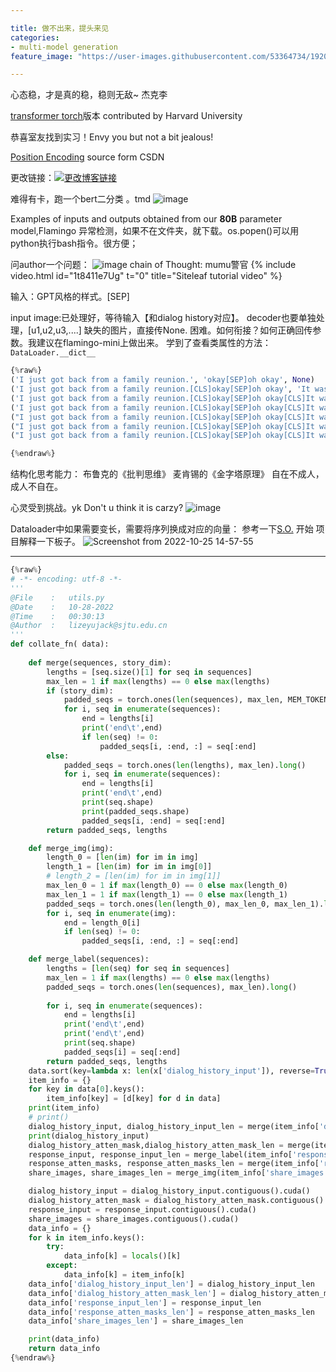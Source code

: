 ```yaml
---

title: 做不出来，提头来见
categories:
- multi-model generation
feature_image: "https://user-images.githubusercontent.com/53364734/192078882-190b1b14-a1ee-4590-ac1f-56ac81ffeb56.png"

---
```


心态稳，才是真的稳，稳则无敌~ 杰克李

[transformer torch](https://github.com/harvardnlp/annotated-transformer)版本 contributed by Harvard University

恭喜室友找到实习！Envy you but not a bit jealous!
<!-- more -->


[Position Encoding](https://blog.csdn.net/qq_43613342/article/details/109675678#:~:text=Position%20Embedding%E6%9C%80%E5%85%88%E5%9C%A8%E3%80%8AAttention%20Is%20All%20You%20Need%E3%80%8B%E8%BF%99%E7%AF%87%E8%AE%BA%E6%96%87%E4%B8%AD%E6%8F%90%E5%87%BA%EF%BC%8CPosition,Embedding%E5%8A%A0%E5%9C%A8%E8%AF%8D%E5%90%91%E9%87%8F%E5%B1%82%E4%B9%8B%E5%90%8E%EF%BC%8C%E8%A1%A5%E5%85%85%E4%BD%8D%E7%BD%AE%E4%BF%A1%E6%81%AF%EF%BC%8C%E4%BE%8B%E5%A6%82%E4%B9%8B%E5%89%8D%E9%82%A3%E4%B8%AA%E4%BE%8B%E5%AD%90%E4%B8%AD%E6%88%91%E5%BE%97%E5%88%B0%E7%9A%84%E8%AF%8D%E5%90%91%E9%87%8F%E7%BC%96%E7%A0%81size%3Dtorch.Size%20%28%5B2%2C%204%2C%205%5D%29%2C%E7%8E%B0%E5%9C%A8%E6%88%91%E5%8A%A0%E5%85%A5%E4%BA%86%E4%BD%8D%E7%BD%AE%E7%BC%96%E7%A0%81%EF%BC%8C%E8%AE%BE%E7%BB%B4%E5%BA%A6%E4%B9%9F%E8%AE%BE%E4%B8%BA5%EF%BC%8C%E9%82%A3%E4%B9%88%E7%8E%B0%E5%9C%A8%E6%88%91%E4%BB%AC%E5%BE%97%E5%88%B0%E7%9A%84%E5%90%91%E9%87%8F%E5%B0%B1%E4%B8%BAtorch.Size%20%28%5B2%2C%204%2C%2010%5D%29%E3%80%82) source form CSDN


更改链接：[![更改博客链接](https://user-images.githubusercontent.com/53364734/192180297-c1654533-eb5f-4bf9-aa9f-ab830208a5e3.png)](https://github.com/lizeyujack/lizeyujack.github.io/edit/main/_posts/2022-10-21-26.md)

难得有卡，跑一个bert二分类 。tmd
![image](https://user-images.githubusercontent.com/53364734/197139976-a66ca316-fe54-4c00-84d2-16f681d6b60b.png)

Examples of inputs and outputs obtained from our **80B** parameter model,Flamingo
异常检测，如果不在文件夹，就下载。os.popen()可以用python执行bash指令。很方便；

问author一个问题：
![image](https://user-images.githubusercontent.com/53364734/197348256-41434abb-5bbf-413a-840c-75fd0b9c4fda.png)
chain of Thought: mumu警官
{% include video.html id="1t8411e7Ug" t="0" title="Siteleaf tutorial video" %}


输入：GPT风格的样式。[SEP]

input image:已处理好，等待输入【和dialog history对应】。
decoder也要单独处理，[u1,u2,u3,....]
缺失的图片，直接传None.
困难。如何衔接？如何正确回传参数。我建议在flamingo-mini上做出来。
学到了查看类属性的方法：`DataLoader.__dict__`

```python
{%raw%}
('I just got back from a family reunion.', 'okay[SEP]oh okay', None)
('I just got back from a family reunion.[CLS]okay[SEP]oh okay', 'It was fun.[SEP]It was held at a restaurant.', None)
('I just got back from a family reunion.[CLS]okay[SEP]oh okay[CLS]It was fun.[SEP]It was held at a restaurant.', 'what are you doing now[SEP]okay enjoy', None)
('I just got back from a family reunion.[CLS]okay[SEP]oh okay[CLS]It was fun.[SEP]It was held at a restaurant.[CLS]what are you doing now[SEP]okay enjoy', "I'm just relaxing.[SEP]I took some photos of the reunion.", None)
("I just got back from a family reunion.[CLS]okay[SEP]oh okay[CLS]It was fun.[SEP]It was held at a restaurant.[CLS]what are you doing now[SEP]okay enjoy[CLS]I'm just relaxing.[SEP]I took some photos of the reunion.", 'okay', None)
("I just got back from a family reunion.[CLS]okay[SEP]oh okay[CLS]It was fun.[SEP]It was held at a restaurant.[CLS]what are you doing now[SEP]okay enjoy[CLS]I'm just relaxing.[SEP]I took some photos of the reunion.[CLS]okay", 'oh', None)
("I just got back from a family reunion.[CLS]okay[SEP]oh okay[CLS]It was fun.[SEP]It was held at a restaurant.[CLS]what are you doing now[SEP]okay enjoy[CLS]I'm just relaxing.[SEP]I took some photos of the reunion.[CLS]okay[CLS]Here's one with my aunt Hallie.[SEP]The photo has your aunt Hallie. Objects in the photo: Woman, Wine glass, Clothing, Face[CLS]oh", None, ['The photo has your aunt Hallie. Objects in the photo: Woman, Wine glass, Clothing, Face', 'train/175798036bc27bfb', 'https://c4.staticflickr.com/5/4123/4791319436_99d6d6bf81_o.jpg'])

{%endraw%}
```


结构化思考能力： 布鲁克的《批判思维》
              麦肯锡的《金字塔原理》
自在不成人，成人不自在。

心灵受到挑战。yk
Don't u think it is carzy? ![image](https://user-images.githubusercontent.com/53364734/197945173-ff2cfc37-b2f1-4d1c-b6dd-5c109a3337b0.png)


Dataloader中如果需要变长，需要将序列换成对应的向量： 参考一下[S.O.](https://stackoverflow.com/questions/65279115/how-to-use-collate-fn-with-dataloaders)
开始 项目解释一下板子。
![Screenshot from 2022-10-25 14-57-55](https://user-images.githubusercontent.com/53364734/197944996-caea4621-eb58-4ef9-9b32-2ed55053801f.png)

---

```python
{%raw%}
# -*- encoding: utf-8 -*-
'''
@File    :   utils.py
@Date    :   10-28-2022
@Time    :   00:30:13
@Author  :   lizeyujack@sjtu.edu.cn 
'''
def collate_fn( data):
    
    def merge(sequences, story_dim):
        lengths = [seq.size()[1] for seq in sequences]
        max_len = 1 if max(lengths) == 0 else max(lengths)
        if (story_dim):
            padded_seqs = torch.ones(len(sequences), max_len, MEM_TOKEN_SIZE).long()
            for i, seq in enumerate(sequences):
                end = lengths[i]
                print('end\t',end)
                if len(seq) != 0:
                    padded_seqs[i, :end, :] = seq[:end]
        else:
            padded_seqs = torch.ones(len(lengths), max_len).long()
            for i, seq in enumerate(sequences):
                end = lengths[i]
                print('end\t',end)
                print(seq.shape)
                print(padded_seqs.shape)
                padded_seqs[i, :end] = seq[:end]
        return padded_seqs, lengths

    def merge_img(img):
        length_0 = [len(im) for im in img]
        length_1 = [len(im) for im in img[0]]
        # length_2 = [len(im) for im in img[1]]
        max_len_0 = 1 if max(length_0) == 0 else max(length_0)
        max_len_1 = 1 if max(length_1) == 0 else max(length_1)
        padded_seqs = torch.ones(len(length_0), max_len_0, max_len_1).long()
        for i, seq in enumerate(img):
            end = length_0[i]
            if len(seq) != 0:
                padded_seqs[i, :end, :] = seq[:end]

    def merge_label(sequences):
        lengths = [len(seq) for seq in sequences]
        max_len = 1 if max(lengths) == 0 else max(lengths)
        padded_seqs = torch.ones(len(sequences), max_len).long()
        
        for i, seq in enumerate(sequences):
            end = lengths[i]
            print('end\t',end)
            print('end\t',end)
            print(seq.shape)
            padded_seqs[i] = seq[:end]
        return padded_seqs, lengths
    data.sort(key=lambda x: len(x['dialog_history_input']), reverse=True)
    item_info = {}
    for key in data[0].keys():
        item_info[key] = [d[key] for d in data]
    print(item_info)
    # print()
    dialog_history_input, dialog_history_input_len = merge(item_info['dialog_history_input'],False)
    print(dialog_history_input)
    dialog_history_atten_mask,dialog_history_atten_mask_len = merge(item_info['dialog_history_atten_mask'],False)
    response_input, response_input_len = merge_label(item_info['response_input'])
    response_atten_masks, response_atten_masks_len = merge(item_info['response_atten_mask'],False)
    share_images, share_images_len = merge_img(item_info['share_images'])

    dialog_history_input = dialog_history_input.contiguous().cuda()
    dialog_history_atten_mask = dialog_history_atten_mask.contiguous().cuda()
    response_input = response_input.contiguous().cuda()
    share_images = share_images.contiguous().cuda()
    data_info = {}
    for k in item_info.keys():
        try:
            data_info[k] = locals()[k]
        except:
            data_info[k] = item_info[k]
    data_info['dialog_history_input_len'] = dialog_history_input_len
    data_info['dialog_history_atten_mask_len'] = dialog_history_atten_mask_len
    data_info['response_input_len'] = response_input_len
    data_info['response_atten_masks_len'] = response_atten_masks_len
    data_info['share_images_len'] = share_images_len

    print(data_info)
    return data_info
{%endraw%}
```
